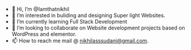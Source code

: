 - 👋 Hi, I’m @Iamthatnikhil
- 👀 I’m interested in buliding and designing Super light Websites.
- 🌱 I’m currently learning Full Stack Development
- 💞️ I’m looking to collaborate on Website development projects based on WordPress and elementor.
- 📫 How to reach me mail @ nikhilasssudani@gmail.com. 

<!---
Iamthatnikhil/Iamthatnikhil is a ✨ special ✨ repository because its `README.md` (this file) appears on your GitHub profile.
You can click the Preview link to take a look at your changes.
--->
